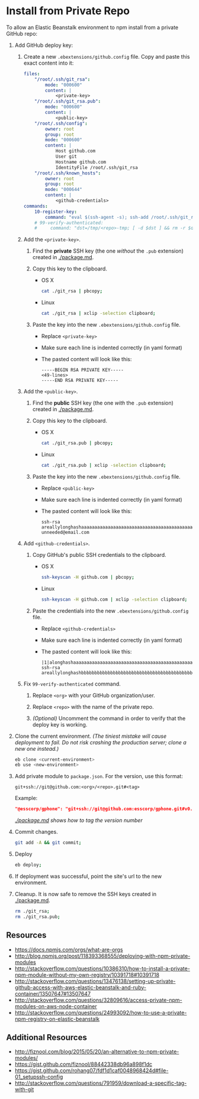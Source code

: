 # Install from Private Repo
To allow an Elastic Beanstalk environment to npm install from a private GitHub repo:

1. Add GitHub deploy key:

    1. Create a new `.ebextensions/github.config` file. Copy and paste this exact content into it:

        ```yaml
        files:
            "/root/.ssh/git_rsa":
                mode: "000600"
                content: |
                    <private-key>
            "/root/.ssh/git_rsa.pub":
                mode: "000600"
                content: |
                    <public-key>
            "/root/.ssh/config":
                owner: root
                group: root
                mode: "000600"
                content: |
                    Host github.com
                    User git
                    Hostname github.com
                    IdentityFile /root/.ssh/git_rsa
            "/root/.ssh/known_hosts":
                owner: root
                group: root
                mode: "000644"
                content: |
                    <github-credentials>
        commands:
            10-register-key:
                command: "eval $(ssh-agent -s); ssh-add /root/.ssh/git_rsa;"
            # 99-verify-authenticated:
            #     command: "dst=/tmp/<repo>-tmp; [ -d $dst ] && rm -r $dst; git clone 'git@github.com:<org>/<repo>.git' $dst;"
        ```

    2. Add the `<private-key>`.

        1. Find the **private** SSH key (the one *without* the `.pub` extension) created in [./package.md](./package.md).

        2. Copy this key to the clipboard.

            * OS X

                ```bash
                cat ./git_rsa | pbcopy;
                ```

            * Linux

                ```bash
                cat ./git_rsa | xclip -selection clipboard;
                ```

        3. Paste the key into the new `.ebextensions/github.config` file.
            * Replace `<private-key>`
            * Make sure each line is indented correctly (in yaml format)
            * The pasted content will look like this:

                ```text
                -----BEGIN RSA PRIVATE KEY-----
                <49-lines>
                -----END RSA PRIVATE KEY-----
                ```

    3. Add the `<public-key>`.

        1. Find the **public** SSH key (the one *with* the `.pub` extension) created in [./package.md](./package.md).

        2. Copy this key to the clipboard.

            * OS X

                ```bash
                cat ./git_rsa.pub | pbcopy;
                ```

            * Linux

                ```bash
                cat ./git_rsa.pub | xclip -selection clipboard;
                ```

        2. Paste the key into the new `.ebextensions/github.config` file.

            * Replace `<public-key>`

            * Make sure each line is indented correctly (in yaml format)

            * The pasted content will look like this:

                ```text
                ssh-rsa areallylonghashaaaaaaaaaaaaaaaaaaaaaaaaaaaaaaaaaaaaaaaaaaaaaaaaaaaaaaaaaaaaaaaaaaaaaaaaaaaaaaaaaaaaaaaaaaaaaaaaaaaaaaaaaaaaaaaaaaaaaaaaaaaaaaaaaaaaaaaaaaaaaaaaaaaaaaaaaaaaaaaaaaaaaaaaaaaaaaaaaaaaaaaaaaaaaaaaaaaaaaaaaaaaaaaaaaaaaaaaaaaaaaaaaaaaaaaaaaaaaaaaaaaaaaaaaaaaaaaaaaaaaaaaaaaaaaaaaaaaaaaaaaaaaaaaaaaaaaaaaaaaaaaaaaaaaaaaaaaaaaaaaaaaaaaaaaaaaaaaaaaaaaaaaaaaaaaaaaaaa unneeded@email.com
                ```

    4. Add `<github-credentials>`.

        1. Copy GitHub's public SSH credentials to the clipboard.

            * OS X

                ```bash
                ssh-keyscan -H github.com | pbcopy;
                ```

            * Linux

                ```bash
                ssh-keyscan -H github.com | xclip -selection clipboard;
                ```
        2. Paste the credentials into the new `.ebextensions/github.config` file.
            * Replace `<github-credentials>`
            * Make sure each line is indented correctly (in yaml format)
            * The pasted content will look like this:

                ```text
                |1|alonghashaaaaaaaaaaaaaaaaaaaaaaaaaaaaaaaaaaaaaaaaaaaaaaaa ssh-rsa areallylonghashbbbbbbbbbbbbbbbbbbbbbbbbbbbbbbbbbbbbbbbbbbbbbbbbbbbbbbbbbbbbbbbbbbbbbbbbbbbbbbbbbbbbbbbbbbbbbbbbbbbbbbbbbbbbbbbbbbbbbbbbbbbbbbbbbbbbbbbbbbbbbbbbbbbbbbbbbbbbbbbbbbbbbbbbbbbbbbbbbbbbbbbbbbbbbbbbbbbbbbbbbbbbbbbbbbbbbbbbbbbbbbbbbbbbbbbbbbbbbbbbbbbbbbbbbbbbbbbbbbbbbbbbbbbbbbbbbbbbbbbbbbbbbbbbbbbbbbbbbbbbbbbbbbbbbbbbbbbbbbbbbbbbbbbbbbbbbbbbbbbbbbbbbbbbbbbbbbbbb
                ```

    5. Fix `99-verify-authenticated` command.

        1. Replace `<org>` with your GitHub organization/user.

        2. Replace `<repo>` with the name of the private repo.

        3. *(Optional)* Uncomment the command in order to verify that the deploy key is working.

2. Clone the current environment. *(The tiniest mistake will cause deployment to fail. Do not risk crashing the production server; clone a new one instead.)*

    ```bash
    eb clone <current-environment>
    eb use <new-environment>
    ```

3. Add private module to `package.json`. For the version, use this format:

    ```text
    git+ssh://git@github.com:<org>/<repo>.git#<tag>
    ```

    Example:

    ```json
    "@esscorp/gphone": "git+ssh://git@github.com:esscorp/gphone.git#v0.0.9",
    ```

    *[./package.md](./package.md) shows how to tag the version number*

4. Commit changes.

    ```bash
    git add -A && git commit;
    ```

5. Deploy

    ```bash
    eb deploy;
    ```

6. If deployment was successful, point the site's url to the new environment.

7. Cleanup. It is now safe to remove the SSH keys created in [./package.md](./package.md).

    ```bash
    rm ./git_rsa;
    rm ./git_rsa.pub;
    ```

## Resources
* https://docs.npmjs.com/orgs/what-are-orgs
* http://blog.npmjs.org/post/118393368555/deploying-with-npm-private-modules
* http://stackoverflow.com/questions/10386310/how-to-install-a-private-npm-module-without-my-own-registry/10391718#10391718
* http://stackoverflow.com/questions/13476138/setting-up-private-github-access-with-aws-elastic-beanstalk-and-ruby-container/13507647#13507647
* http://stackoverflow.com/questions/32809616/access-private-npm-modules-on-aws-node-container
* http://stackoverflow.com/questions/24993092/how-to-use-a-private-npm-registry-on-elastic-beanstalk

## Additional Resources
* http://fiznool.com/blog/2015/05/20/an-alternative-to-npm-private-modules/
* https://gist.github.com/fiznool/88442338db96a898f1dc
* https://gist.github.com/rohang07/fdf1d1caf0048968424d#file-01_setupssh-config
* http://stackoverflow.com/questions/791959/download-a-specific-tag-with-git
